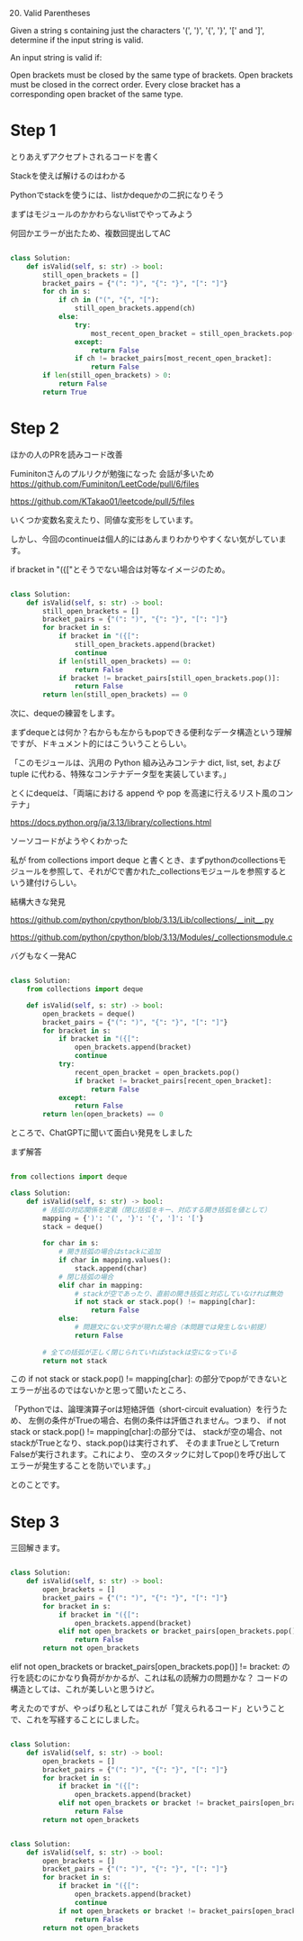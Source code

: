 20. Valid Parentheses

Given a string s containing just the characters '(', ')', '{', '}', '[' and ']', determine if the input string is valid.

An input string is valid if:

Open brackets must be closed by the same type of brackets.
Open brackets must be closed in the correct order.
Every close bracket has a corresponding open bracket of the same type.

# Step 1

とりあえずアクセプトされるコードを書く

Stackを使えば解けるのはわかる

Pythonでstackを使うには、listかdequeかの二択になりそう

まずはモジュールのかかわらないlistでやってみよう

何回かエラーが出たため、複数回提出してAC

```python

class Solution:
    def isValid(self, s: str) -> bool:
        still_open_brackets = []
        bracket_pairs = {"(": ")", "{": "}", "[": "]"}
        for ch in s:
            if ch in ("(", "{", "["):
                still_open_brackets.append(ch)
            else:
                try:
                    most_recent_open_bracket = still_open_brackets.pop(-1)
                except:
                    return False
                if ch != bracket_pairs[most_recent_open_bracket]:
                    return False
        if len(still_open_brackets) > 0:
            return False
        return True

```

# Step 2

ほかの人のPRを読みコード改善

Fuminitonさんのプルリクが勉強になった
会話が多いため
https://github.com/Fuminiton/LeetCode/pull/6/files

https://github.com/KTakao01/leetcode/pull/5/files

いくつか変数名変えたり、同値な変形をしています。

しかし、今回のcontinueは個人的にはあんまりわかりやすくない気がしています。

if bracket in "({["とそうでない場合は対等なイメージのため。



```python

class Solution:
    def isValid(self, s: str) -> bool:
        still_open_brackets = []
        bracket_pairs = {"(": ")", "{": "}", "[": "]"}
        for bracket in s:
            if bracket in "({[":
                still_open_brackets.append(bracket)
                continue
            if len(still_open_brackets) == 0:
                return False
            if bracket != bracket_pairs[still_open_brackets.pop()]:
                return False
        return len(still_open_brackets) == 0

```

次に、dequeの練習をします。

まずdequeとは何か？右からも左からもpopできる便利なデータ構造という理解ですが、ドキュメント的にはこういうことらしい。

「このモジュールは、汎用の Python 組み込みコンテナ dict, list, set, および tuple に代わる、特殊なコンテナデータ型を実装しています。」

とくにdequeは、「両端における append や pop を高速に行えるリスト風のコンテナ」

https://docs.python.org/ja/3.13/library/collections.html

ソーソコードがようやくわかった

私が
from collections import deque
と書くとき、まずpythonのcollectionsモジュールを参照して、それがCで書かれた_collectionsモジュールを参照するという建付けらしい。

結構大きな発見

https://github.com/python/cpython/blob/3.13/Lib/collections/__init__.py

https://github.com/python/cpython/blob/3.13/Modules/_collectionsmodule.c

バグもなく一発AC

```python

class Solution:
    from collections import deque

    def isValid(self, s: str) -> bool:
        open_brackets = deque()
        bracket_pairs = {"(": ")", "{": "}", "[": "]"}
        for bracket in s:
            if bracket in "({[":
                open_brackets.append(bracket)
                continue
            try:
                recent_open_bracket = open_brackets.pop()
                if bracket != bracket_pairs[recent_open_bracket]:
                    return False
            except:
                return False
        return len(open_brackets) == 0

```

ところで、ChatGPTに聞いて面白い発見をしました

まず解答

```python

from collections import deque

class Solution:
    def isValid(self, s: str) -> bool:
        # 括弧の対応関係を定義（閉じ括弧をキー、対応する開き括弧を値として）
        mapping = {')': '(', '}': '{', ']': '['}
        stack = deque()
        
        for char in s:
            # 開き括弧の場合はstackに追加
            if char in mapping.values():
                stack.append(char)
            # 閉じ括弧の場合
            elif char in mapping:
                # stackが空であったり、直前の開き括弧と対応していなければ無効
                if not stack or stack.pop() != mapping[char]:
                    return False
            else:
                # 問題文にない文字が現れた場合（本問題では発生しない前提）
                return False
        
        # 全ての括弧が正しく閉じられていればstackは空になっている
        return not stack

```

この
if not stack or stack.pop() != mapping[char]:
の部分でpopができないとエラーが出るのではないかと思って聞いたところ、

「Pythonでは、論理演算子orは短絡評価（short-circuit evaluation）を行うため、
左側の条件がTrueの場合、右側の条件は評価されません。つまり、
if not stack or stack.pop() != mapping[char]:の部分では、
stackが空の場合、not stackがTrueとなり、stack.pop()は実行されず、
そのままTrueとしてreturn Falseが実行されます。これにより、
空のスタックに対してpop()を呼び出してエラーが発生することを防いでいます。」

とのことです。


# Step 3

三回解きます。

```python

class Solution:
    def isValid(self, s: str) -> bool:
        open_brackets = []
        bracket_pairs = {"(": ")", "{": "}", "[": "]"}
        for bracket in s:
            if bracket in "({[":
                open_brackets.append(bracket)
            elif not open_brackets or bracket_pairs[open_brackets.pop()] != bracket:
                return False
        return not open_brackets

```

elif not open_brackets or bracket_pairs[open_brackets.pop()] != bracket:
の行を読むのにかなり負荷がかかるが、これは私の読解力の問題かな？
コードの構造としては、これが美しいと思うけど。

考えたのですが、やっぱり私としてはこれが「覚えられるコード」ということで、これを写経することにしました。

```python

class Solution:
    def isValid(self, s: str) -> bool:
        open_brackets = []
        bracket_pairs = {"(": ")", "{": "}", "[": "]"}
        for bracket in s:
            if bracket in "({[":
                open_brackets.append(bracket)
            elif not open_brackets or bracket != bracket_pairs[open_brackets.pop()]:
                return False
        return not open_brackets

```

```python

class Solution:
    def isValid(self, s: str) -> bool:
        open_brackets = []
        bracket_pairs = {"(": ")", "{": "}", "[": "]"}
        for bracket in s:
            if bracket in "({[":
                open_brackets.append(bracket)
                continue
            if not open_brackets or bracket != bracket_pairs[open_brackets.pop()]:
                return False
        return not open_brackets

```
